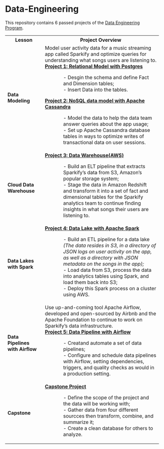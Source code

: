 # Data-Engineering

This repository contains 6 passed projects of the [Data Engineering Program](https://www.udacity.com/course/data-engineer-nanodegree--nd027). 

<table> 
<tbody> 
<tr>
        <th>Lesson</th>
        <th>Project Overview</th>

</tr>

<tr>
        <td><b>Data Modeling</td>
        <td> Model user activity data for a music streaming app called Sparkify and optimize queries for understanding what songs users are listening to. <BR>
            <b><a href="https://github.com/Yuexi-Li/Data-Engineering/tree/master/DataModeling-Postgres">Project 1: Relational Model with Postgres</a>  </b><BR> 
            <p style="padding-left: 60px;"> -  Desgin the schema and define Fact and Dimension tables; <br> 
                                            -  Insert Data into the tables.</p> 
            <b><a href="https://github.com/Yuexi-Li/Data-Engineering/tree/master/DataModeling-ApacheCassandra">Project 2: NoSQL data model with Apache Cassandra</a> </b><BR>
            <p style="padding-left: 60px;"> -  Model the data to help the data team answer queries about the app usage;  <BR> 
            - Set up Apache Cassandra database tables in ways to optimize writes of transactional data on user sessions. </p>
            </td>
</tr>

<tr>
        <td><b>Cloud Data Warehouse</td>
        <td><b><a href="https://github.com/Yuexi-Li/Data-Engineering/tree/master/DataWarehouse-AmazonRedshift">Project 3: Data Warehouse(AWS)</a>  </b><BR> 
        <p style="padding-left: 60px;"> - Build an ELT pipeline that extracts Sparkify’s data from S3, Amazon’s popular storage system; 
        <br>- Stage the data in Amazon Redshift and transform it into a set of fact and dimensional tables for the Sparkify analytics team to continue finding insights in what songs their users are listening to.</td>
  
</tr>

<tr>
        <td><b>Data Lakes with Spark</td>
         <td><b><a href="https://github.com/Yuexi-Li/Data-Engineering/tree/master/DataLake-Spark">Project 4: Data Lake with Apache Spark</a>  </b><BR> 
        <p style="padding-left: 60px;"> - Build an ETL pipeline for a data lake <em>(The data resides in S3, in a directory of JSON logs on user activity on the app, as well as a directory with JSON metadata on the songs in the app);</em><br> 
      - Load data from S3, process the data into analytics tables using Spark, and load them back into S3;<BR> - Deploy this Spark process on a cluster using AWS. </p>
        
</tr>

<tr>
        <td><b>Data Pipelines with Airflow</td>
         <td>Use up-and-coming tool Apache Airflow, developed and open-sourced by Airbnb and the Apache Foundation to continue to work on Sparkify’s data infrastructure.<br>
         <b><a href="https://github.com/Yuexi-Li/Data-Engineering/tree/master/DataPipelines-Airflow">Project 5: Data Pipeline with Airflow</a>  </b><BR> 
         <p style="padding-left: 60px;"> - Creatand automate a set of data pipelines; <br>
         - Configure and schedule data pipelines with Airflow, setting dependencies, triggers, and quality checks as would in a production setting.
</tr>

<tr>
        <td><b>Capstone</td>
         <td><b><a href="https://github.com/Yuexi-Li/Data-Engineering/tree/master/CapstoneProject">Capstone Project</a>  </b><BR> 
        <p style="padding-left: 60px;"> - Define the scope of the project and the data will be working with; <br>
        - Gather data from four different sourcces then transform, combine, and summarize it; <br>
        - Create a clean database for others to analyze.
</tr>
</tr>
</tbody>
</table>